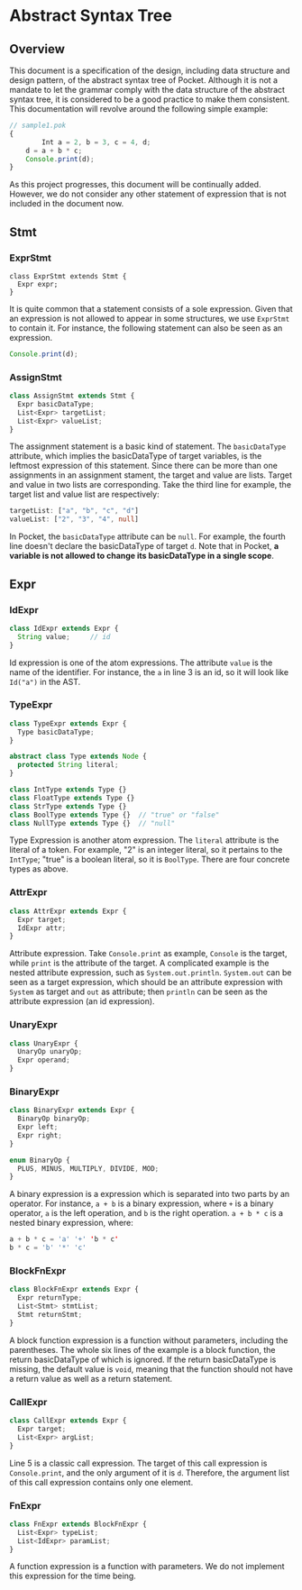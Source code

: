 # Abstract Syntax Tree

## Overview

This document is a specification of the design, including data structure and design pattern, of the abstract syntax tree of Pocket. Although it is not a mandate to let the grammar comply with the data structure of the abstract syntax tree, it is considered to be a good practice to make them consistent. This documentation will revolve around the following simple example:

~~~typescript
// sample1.pok
{
		Int a = 2, b = 3, c = 4, d;
  	d = a + b * c;
  	Console.print(d);
}
~~~

As this project progresses, this document will be continually added. However, we do not consider any other statement of expression that is not included in the document now.

## Stmt

### ExprStmt

~~~tsx
class ExprStmt extends Stmt {
  Expr expr;
}
~~~

It is quite common that a statement consists of a sole expression. Given that an expression is not allowed to appear in some structures, we use `ExprStmt` to contain it. For instance, the following statement can also be seen as an expression.

~~~typescript
Console.print(d);
~~~

### AssignStmt

~~~typescript
class AssignStmt extends Stmt {
  Expr basicDataType;
  List<Expr> targetList;
  List<Expr> valueList;
}
~~~

The assignment statement is a basic kind of statement. The `basicDataType` attribute, which implies the basicDataType of target variables, is the leftmost expression of this statement. Since there can be more than one assignments in an assignment stament, the target and value are lists. Target and value in two lists are corresponding. Take the third line for example, the target list and value list are respectively:

~~~typescript
targetList: ["a", "b", "c", "d"]
valueList: ["2", "3", "4", null]
~~~

In Pocket, the `basicDataType` attribute can be `null`. For example, the fourth line doesn't declare the basicDataType of target `d`. Note that in Pocket, **a variable is not allowed to change its basicDataType in a single scope**.

## Expr

### IdExpr

~~~typescript
class IdExpr extends Expr {
  String value;		// id
}
~~~

Id expression is one of the atom expressions. The attribute `value` is the name of the identifier. For instance, the `a` in line 3 is an id, so it will  look like `Id("a")` in the AST.

### TypeExpr

~~~typescript
class TypeExpr extends Expr {
  Type basicDataType;
}

abstract class Type extends Node {
  protected String literal;
}

class IntType extends Type {}
class FloatType extends Type {}
class StrType extends Type {}
class BoolType extends Type {}	// "true" or "false"
class NullType extends Type {}	// "null"
~~~

Type Expression is another atom expression. The `literal` attribute is the literal of a token. For example, "2" is an integer literal, so it pertains to the `IntType`; "true" is a boolean literal, so it is `BoolType`. There are four concrete types as above.

### AttrExpr

~~~typescript
class AttrExpr extends Expr {
  Expr target;
  IdExpr attr;
}
~~~

Attribute expression. Take `Console.print` as example, `Console` is the target, while `print` is the attribute of the target. A complicated example is the nested attribute expression, such as `System.out.println`. `System.out` can be seen as a target expression, which should be an attribute expression with `System` as target and `out` as attribute; then `println` can be seen as the attribute expression (an id expression).

### UnaryExpr

~~~typescript
class UnaryExpr {
  UnaryOp unaryOp;
  Expr operand;
}
~~~

### BinaryExpr

~~~typescript
class BinaryExpr extends Expr {
  BinaryOp binaryOp;
  Expr left;
  Expr right;
}

enum BinaryOp {
  PLUS, MINUS, MULTIPLY, DIVIDE, MOD;
}
~~~

A binary expression is a expression which is separated into two parts by an operator. For instance, `a + b` is a binary expression, where `+` is a binary operator, `a` is the left operation, and `b` is the right operation. `a + b * c` is a nested binary expression, where:

~~~java
a + b * c = 'a' '+' 'b * c'
b * c = 'b' '*' 'c'
~~~

### BlockFnExpr

~~~typescript
class BlockFnExpr extends Expr {
  Expr returnType;
  List<Stmt> stmtList;
  Stmt returnStmt;
}
~~~

A block function expression is a function without parameters, including the parentheses. The whole six lines of the example is a block function, the return basicDataType of which is ignored. If the return basicDataType is missing, the default value is `void`, meaning that the function should not have a return value as well as a return statement.

### CallExpr

~~~typescript
class CallExpr extends Expr {
  Expr target;
  List<Expr> argList;
}
~~~

Line 5 is a classic call expression. The target of this call expression is `Console.print`, and the only argument of it is `d`. Therefore, the argument list of this call expression contains only one element.

### FnExpr

~~~typescript
class FnExpr extends BlockFnExpr {
  List<Expr> typeList;
  List<IdExpr> paramList;
}
~~~

A function expression is a function with parameters. We do not implement this expression for the time being.
